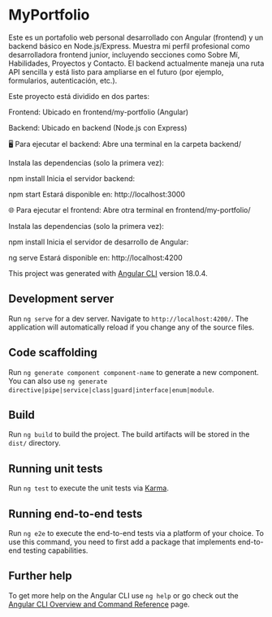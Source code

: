 # MyPortfolio

Este es un portafolio web personal desarrollado con Angular (frontend) y un backend básico en Node.js/Express. Muestra mi perfil profesional como desarrolladora frontend junior, incluyendo secciones como Sobre Mí, Habilidades, Proyectos y Contacto. El backend actualmente maneja una ruta API sencilla y está listo para ampliarse en el futuro (por ejemplo, formularios, autenticación, etc.).


Este proyecto está dividido en dos partes:

Frontend: Ubicado en frontend/my-portfolio (Angular)

Backend: Ubicado en backend (Node.js con Express)

🖥️ Para ejecutar el backend:
Abre una terminal en la carpeta backend/

Instala las dependencias (solo la primera vez):


npm install
Inicia el servidor backend:


npm start
Estará disponible en: http://localhost:3000

🌐 Para ejecutar el frontend:
Abre otra terminal en frontend/my-portfolio/

Instala las dependencias (solo la primera vez):


npm install
Inicia el servidor de desarrollo de Angular:


ng serve
Estará disponible en: http://localhost:4200

This project was generated with [Angular CLI](https://github.com/angular/angular-cli) version 18.0.4.

## Development server

Run `ng serve` for a dev server. Navigate to `http://localhost:4200/`. The application will automatically reload if you change any of the source files.

## Code scaffolding

Run `ng generate component component-name` to generate a new component. You can also use `ng generate directive|pipe|service|class|guard|interface|enum|module`.

## Build

Run `ng build` to build the project. The build artifacts will be stored in the `dist/` directory.

## Running unit tests

Run `ng test` to execute the unit tests via [Karma](https://karma-runner.github.io).

## Running end-to-end tests

Run `ng e2e` to execute the end-to-end tests via a platform of your choice. To use this command, you need to first add a package that implements end-to-end testing capabilities.

## Further help

To get more help on the Angular CLI use `ng help` or go check out the [Angular CLI Overview and Command Reference](https://angular.dev/tools/cli) page.
